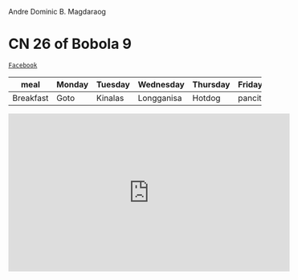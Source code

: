 Andre Dominic B. Magdaraog
# CN 26 of Bobola 9

[`Facebook`](https://www.facebook.com/profile.php?id=100071407076835)

|meal|Monday|Tuesday|Wednesday|Thursday|Friday|
|----|------|-------|---------|--------|------|
|Breakfast|Goto|Kinalas|Longganisa|Hotdog|pancit|

<iframe width="560" height="315" src="https://www.youtube.com/embed/eU9pshEkwVE" title="YouTube video player" frameborder="0" allow="accelerometer; autoplay; clipboard-write; encrypted-media; gyroscope; picture-in-picture; web-share" allowfullscreen></iframe>
